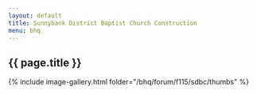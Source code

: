 ```yaml
---
layout: default
title: Sunnybank District Baptist Church Construction
menu: bhq
---
```

## {{ page.title }}

{% include image-gallery.html folder="/bhq/forum/f115/sdbc/thumbs" %}
